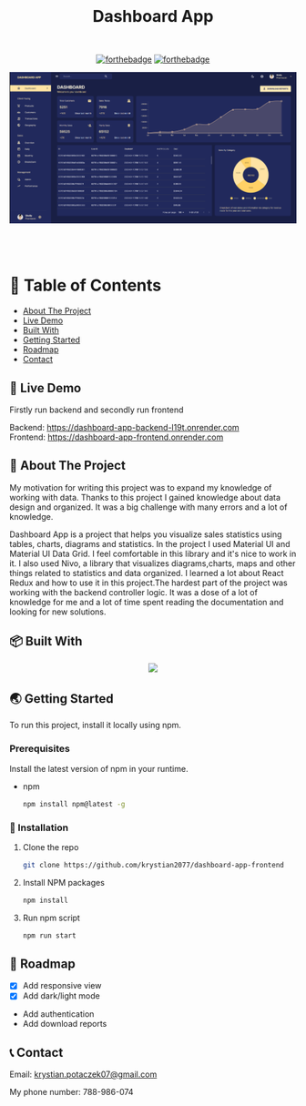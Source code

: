 <br />
<div align="center">
  <h1 style="margin-bottom: 50px">Dashboard App </h1>

[![forthebadge](http://forthebadge.com/images/badges/made-with-javascript.svg)](http://forthebadge.com)
[![forthebadge](http://forthebadge.com/images/badges/built-with-love.svg)](http://forthebadge.com)


 <img src="images/start.png" alt="Start" style="margin-bottom: 50px">
</div>

# 🚩 Table of Contents

- [About The Project](#about-the-project)
- [Live Demo](#live-demo)
- [Built With
  ](#built-with
  )
- [Getting Started
  ](#getting-started)
- [Roadmap](#roadmap)
- [Contact](#contact)

## 🚀 Live Demo
   Firstly run backend and secondly run frontend

   Backend: https://dashboard-app-backend-l19t.onrender.com </br>
  Frontend: https://dashboard-app-frontend.onrender.com
  
## 💬 About The Project
My motivation for writing this project was to expand my knowledge of working with data.
Thanks to this project I gained knowledge about data design and organized. It was a big challenge with many errors and a lot of knowledge.
  
Dashboard App is a project that helps you visualize sales statistics using tables, charts, diagrams and statistics.
In the project I used Material UI and Material UI Data Grid. I feel comfortable in this library and it's nice to work in it.
I also used Nivo, a library that visualizes diagrams,charts, maps and other things related to statistics and data organized.
I learned a lot about React Redux and how to use it in this project.The hardest part of the project was working with the backend controller logic. It was a dose of a lot of knowledge for me and a lot of time spent reading the documentation and looking for new solutions.

## 📦 Built With

<p align="center">
  <a href="https://skillicons.dev">
    <img src="https://skillicons.dev/icons?i=javascript,nodejs,express,mongodb,react,redux,materialui" />
  </a>
</p>

##  🌏 Getting Started

To run this project, install it locally using npm.

### Prerequisites

Install the latest version of npm in your runtime.
* npm
  ```sh
  npm install npm@latest -g
  ```
  
 ### 🔧 Installation


1. Clone the repo
   ```sh
   git clone https://github.com/krystian2077/dashboard-app-frontend
   ```
3. Install NPM packages
   ```sh
   npm install
   ```
4. Run npm script
   ```sh
   npm run start
   ```

## 🐾 Roadmap

- [x] Add responsive view
- [x] Add dark/light mode
- Add authentication
- Add download reports


<!-- CONTACT -->
## 📞 Contact

Email: krystian.potaczek07@gmail.com

My phone number: 788-986-074


